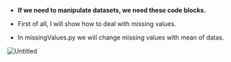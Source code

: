 * **If we need to manipulate datasets, we need these code blocks.**

* First of all, I will show how to deal with missing values.
* In missingValues.py  we will change missing values with mean of datas.

![Untitled](https://user-images.githubusercontent.com/72438433/179108641-c6bffcc7-6784-4197-9634-490fc19b5196.png)
